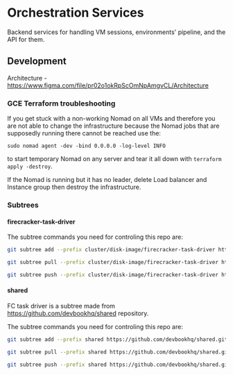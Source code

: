 # Orchestration Services
Backend services for handling VM sessions, environments' pipeline, and the API for them.

## Development
Architecture - https://www.figma.com/file/pr02o1okRpScOmNpAmgvCL/Architecture

### GCE Terraform troubleshooting
If you get stuck with a non-working Nomad on all VMs and therefore you are not able to change the infrastructure because the Nomad jobs that are supposedly running there cannot be reached use the:
```
sudo nomad agent -dev -bind 0.0.0.0 -log-level INFO
```

to start temporary Nomad on any server and tear it all down with `terraform apply -destroy`.

If the Nomad is running but it has no leader, delete Load balancer and Instance group then destroy the infrastructure.

### Subtrees
#### firecracker-task-driver
The subtree commands you need for controling this repo are:
```bash
git subtree add --prefix cluster/disk-image/firecracker-task-driver https://github.com/devbookhq/firecracker-task-driver.git master
```

```bash
git subtree pull --prefix cluster/disk-image/firecracker-task-driver https://github.com/devbookhq/firecracker-task-driver.git master
```

```bash
git subtree push --prefix cluster/disk-image/firecracker-task-driver https://github.com/devbookhq/firecracker-task-driver.git master
```

#### shared
FC task driver is a subtree made from https://github.com/devbookhq/shared repository.

The subtree commands you need for controling this repo are:
```bash
git subtree add --prefix shared https://github.com/devbookhq/shared.git master
```

```bash
git subtree pull --prefix shared https://github.com/devbookhq/shared.git master
```

```bash
git subtree push --prefix shared https://github.com/devbookhq/shared.git master
```
